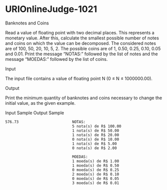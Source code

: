 # URIOnlineJudge-1021

Banknotes and Coins

Read a value of floating point with two decimal places. This represents a monetary value. After this, calculate the smallest possible number of notes and coins on which the value can be decomposed. The considered notes are of 100, 50, 20, 10, 5, 2. The possible coins are of 1, 0.50, 0.25, 0.10, 0.05 and 0.01. Print the message “NOTAS:” followed by the list of notes and the message “MOEDAS:” followed by the list of coins.


Input

The input file contains a value of floating point N (0 ≤ N ≤ 1000000.00).

Output

Print the minimum quantity of banknotes and coins necessary to change the initial value, as the given example.

Input Sample	                    Output Sample

    576.73                        NOTAS:
                                  5 nota(s) de R$ 100.00                                   
                                  1 nota(s) de R$ 50.00                                  
                                  1 nota(s) de R$ 20.00                                 
                                  0 nota(s) de R$ 10.00                                 
                                  1 nota(s) de R$ 5.00                                 
                                  0 nota(s) de R$ 2.00
                                  
                                  MOEDAS:                              
                                  1 moeda(s) de R$ 1.00                                 
                                  1 moeda(s) de R$ 0.50                                  
                                  0 moeda(s) de R$ 0.25                              
                                  2 moeda(s) de R$ 0.10                                  
                                  0 moeda(s) de R$ 0.05                                  
                                  3 moeda(s) de R$ 0.01
